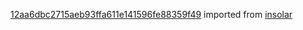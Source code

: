 [12aa6dbc2715aeb93ffa611e141596fe88359f49](https://github.com/insolar/insolar/commit/12aa6dbc2715aeb93ffa611e141596fe88359f49) imported from [insolar](https://github.com/insolar/insolar)
